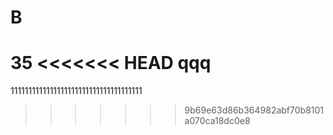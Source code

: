 # B
35
<<<<<<< HEAD
qqq
=======
1111111111111111111111111111111111111
>>>>>>> 9b69e63d86b364982abf70b8101a070ca18dc0e8
